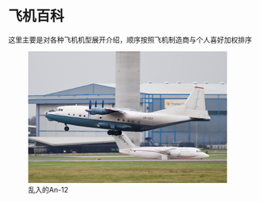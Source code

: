 # 飞机百科

这里主要是对各种飞机机型展开介绍，顺序按照飞机制造商与个人喜好加权排序

<figure>   <img src="./planes/an12-1.jpg" width="400" loading=lazy />   <figcaption>乱入的An-12</figcaption> </figure>

